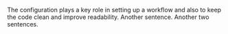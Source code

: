The configuration plays a key role in setting up a workflow and also to keep the code clean and improve readability. Another sentence. Another two sentences.
